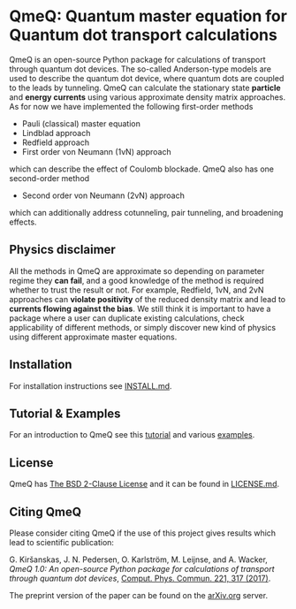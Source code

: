 QmeQ: Quantum master equation for Quantum dot transport calculations
====================================================================

QmeQ is an open-source Python package for calculations of transport through
quantum  dot devices. The so-called Anderson-type models are used to describe
the quantum dot device, where quantum dots are coupled to the leads by
tunneling. QmeQ can calculate the stationary state **particle** and
**energy currents** using various approximate density matrix approaches. As for
now we have implemented the following first-order methods

* Pauli (classical) master equation
* Lindblad approach
* Redfield approach
* First order von Neumann (1vN) approach

which can describe the effect of Coulomb blockade. QmeQ also has one
second-order method

* Second order von Neumann (2vN) approach

which can additionally address cotunneling, pair tunneling, and
broadening effects.

Physics disclaimer
------------------

All the methods in QmeQ are approximate so depending on parameter regime they
**can fail**, and a good knowledge of the method is required whether to trust
the result or not. For example, Redfield, 1vN, and 2vN approaches can **violate
positivity** of the reduced density matrix and lead to **currents flowing against
the bias**. We still think it is important to have a package where a user can
duplicate existing calculations, check applicability of different methods, or
simply discover new kind of physics using different approximate master equations.

Installation
------------

For installation instructions see [INSTALL.md](INSTALL.md).

Tutorial & Examples
-------------------

For an introduction to QmeQ see this [tutorial][tutorial]
and various [examples][examples].

License
-------

QmeQ has [The BSD 2-Clause License][license] and it can be found
in [LICENSE.md](LICENSE.md).

Citing QmeQ
-----------

Please consider citing QmeQ if the use of this project gives results which lead
to scientific publication:

G. Kiršanskas, J. N. Pedersen, O. Karlström, M. Leijnse, and A. Wacker,
*QmeQ 1.0: An open-source Python package for calculations of transport through
quantum dot devices*, [Comput. Phys. Commun. 221, 317 (2017)][qmeqdoi].

The preprint version of the paper can be found on the
[arXiv.org][qmeqarxiv] server.

[tutorial]: https://github.com/gedaskir/qmeq-examples/tree/master/tutorial/tutorial.ipynb
[examples]: https://github.com/gedaskir/qmeq-examples
[license]: https://opensource.org/licenses/BSD-2-Clause
[qmeqdoi]: https://dx.doi.org/10.1016/j.cpc.2017.07.024
[qmeqarxiv]: https://arxiv.org/abs/1706.10104
